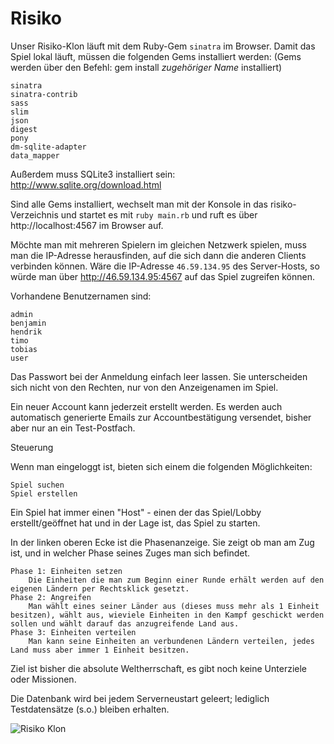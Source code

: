 Risiko
======

Unser Risiko-Klon läuft mit dem Ruby-Gem `sinatra` im Browser. Damit das Spiel lokal läuft, müssen die folgenden Gems installiert werden: (Gems werden über den Befehl: gem install *zugehöriger Name* installiert)

	sinatra
	sinatra-contrib
	sass
	slim
	json
	digest
	pony
	dm-sqlite-adapter
	data_mapper

Außerdem muss SQLite3 installiert sein: http://www.sqlite.org/download.html

Sind alle Gems installiert, wechselt man mit der Konsole in das risiko-Verzeichnis und startet es mit `ruby main.rb` und ruft es über http://localhost:4567 im Browser auf. 

Möchte man mit mehreren Spielern im gleichen Netzwerk spielen, muss man die IP-Adresse herausfinden, auf die sich dann die anderen Clients verbinden können. Wäre die IP-Adresse `46.59.134.95` des Server-Hosts, so würde man über http://46.59.134.95:4567 auf das Spiel zugreifen können.  

Vorhandene Benutzernamen sind: 

	admin
	benjamin
	hendrik
	timo
	tobias
	user

Das Passwort bei der Anmeldung einfach leer lassen. Sie unterscheiden sich nicht von den Rechten, nur von den Anzeigenamen im Spiel.

Ein neuer Account kann jederzeit erstellt werden. Es werden auch automatisch generierte Emails zur Accountbestätigung versendet, bisher aber nur an ein Test-Postfach.

Steuerung

Wenn man eingeloggt ist, bieten sich einem die folgenden Möglichkeiten:

	Spiel suchen 
	Spiel erstellen

Ein Spiel hat immer einen "Host" - einen der das Spiel/Lobby erstellt/geöffnet hat und in der Lage ist, das Spiel zu starten.

In der linken oberen Ecke ist die Phasenanzeige. Sie zeigt ob man am Zug ist, und in welcher Phase seines Zuges man sich befindet.

	Phase 1: Einheiten setzen
		Die Einheiten die man zum Beginn einer Runde erhält werden auf den eigenen Ländern per Rechtsklick gesetzt.
	Phase 2: Angreifen
		Man wählt eines seiner Länder aus (dieses muss mehr als 1 Einheit besitzen), wählt aus, wieviele Einheiten in den Kampf geschickt werden sollen und wählt darauf das anzugreifende Land aus.
	Phase 3: Einheiten verteilen
		Man kann seine Einheiten an verbundenen Ländern verteilen, jedes Land muss aber immer 1 Einheit besitzen.
		
Ziel ist bisher die absolute Weltherrschaft, es gibt noch keine Unterziele oder Missionen.

Die Datenbank wird bei jedem Serverneustart geleert; lediglich Testdatensätze (s.o.) bleiben erhalten.

![Risiko Klon](https://raw.github.com/bstrilziw/risiko/master/assets/images/screenshots/screen2.png)
